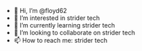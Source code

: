 - 👋 Hi, I’m @floyd62
- 👀 I’m interested in strider tech
- 🌱 I’m currently learning strider tech
- 💞️ I’m looking to collaborate on strider tech
- 📫 How to reach me: strider tech

<!---
floyd62/floyd62 is a ✨ special ✨ repository because its `README.md` (this file) appears on your GitHub profile.
You can click the Preview link to take a look at your changes.
--->
